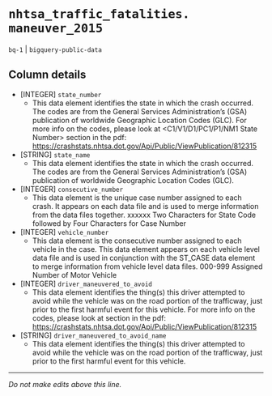 # `nhtsa_traffic_fatalities. maneuver_2015`
`bq-1` | `bigquery-public-data`

## Column details
* [INTEGER]   `state_number`
  - This data element identifies the state in which the crash occurred. The codes are from the General Services Administration’s (GSA) publication of worldwide Geographic Location Codes (GLC). For more info on the codes, please look at <C1/V1/D1/PC1/P1/NM1 State Number> section in the pdf: https://crashstats.nhtsa.dot.gov/Api/Public/ViewPublication/812315
* [STRING]    `state_name`
  - This data element identifies the state in which the crash occurred. The codes are from the General Services Administration’s (GSA) publication of worldwide Geographic Location Codes (GLC).
* [INTEGER]   `consecutive_number`
  - This data element is the unique case number assigned to each crash. It appears on each data file and is used to merge information from the data files together. xxxxxx Two Characters for State Code followed by Four Characters for Case Number
* [INTEGER]   `vehicle_number`
  - This data element is the consecutive number assigned to each vehicle in the case. This data element appears on each vehicle level data file and is used in conjunction with the ST_CASE data element to merge information from vehicle level data files. 000-999 Assigned Number of Motor Vehicle
* [INTEGER]   `driver_maneuvered_to_avoid`
  - This data element identifies the thing(s) this driver attempted to avoid while the vehicle was on the road portion of the trafficway, just prior to the first harmful event for this vehicle. For more info on the codes, please look at <PC15 Driver Maneuvered to Avoid> section in the pdf: https://crashstats.nhtsa.dot.gov/Api/Public/ViewPublication/812315
* [STRING]    `driver_maneuvered_to_avoid_name`
  - This data element identifies the thing(s) this driver attempted to avoid while the vehicle was on the road portion of the trafficway, just prior to the first harmful event for this vehicle.

-------------------------------------------------------------------------------
*Do not make edits above this line.*
